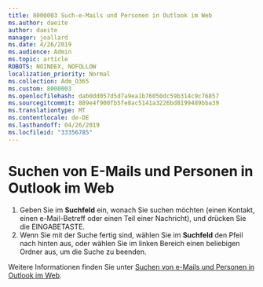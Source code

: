 ```yaml
---
title: 8000003 Such-e-Mails und Personen in Outlook im Web
ms.author: daeite
author: daeite
manager: joallard
ms.date: 4/26/2019
ms.audience: Admin
ms.topic: article
ROBOTS: NOINDEX, NOFOLLOW
localization_priority: Normal
ms.collection: Adm_O365
ms.custom: 8000003
ms.openlocfilehash: dab0dd057d5d7a9ea1b76050dc59b314c9c76857
ms.sourcegitcommit: 889e4f900fb5fe8ac5141a3226bd8199489bba39
ms.translationtype: MT
ms.contentlocale: de-DE
ms.lasthandoff: 04/26/2019
ms.locfileid: "33356785"
---
```

# <a name="search-mail-and-people-on-outlook-on-the-web"></a>Suchen von E-Mails und Personen in Outlook im Web

1. Geben Sie im **Suchfeld** ein, wonach Sie suchen möchten (einen Kontakt, einen e-Mail-Betreff oder einen Teil einer Nachricht), und drücken Sie die EINGABETASTE.
2. Wenn Sie mit der Suche fertig sind, wählen Sie im **Suchfeld** den Pfeil nach hinten aus, oder wählen Sie im linken Bereich einen beliebigen Ordner aus, um die Suche zu beenden.

Weitere Informationen finden Sie unter [Suchen von e-Mails und Personen in Outlook im Web](https://support.office.com/article/b27e5eb7-3255-4c61-bf16-1c6a16bc2e6b).